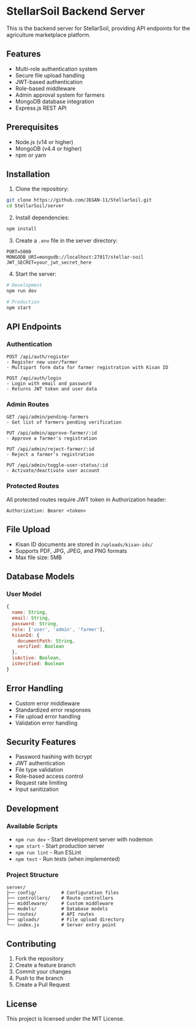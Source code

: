 # StellarSoil Backend Server

This is the backend server for StellarSoil, providing API endpoints for the agriculture marketplace platform.

## Features

- Multi-role authentication system
- Secure file upload handling
- JWT-based authentication
- Role-based middleware
- Admin approval system for farmers
- MongoDB database integration
- Express.js REST API

## Prerequisites

- Node.js (v14 or higher)
- MongoDB (v4.4 or higher)
- npm or yarn

## Installation

1. Clone the repository:
```bash
git clone https://github.com/JEGAN-11/StellarSoil.git
cd StellarSoil/server
```

2. Install dependencies:
```bash
npm install
```

3. Create a `.env` file in the server directory:
```env
PORT=5000
MONGODB_URI=mongodb://localhost:27017/stellar-soil
JWT_SECRET=your_jwt_secret_here
```

4. Start the server:
```bash
# Development
npm run dev

# Production
npm start
```

## API Endpoints

### Authentication

```
POST /api/auth/register
- Register new user/farmer
- Multipart form data for farmer registration with Kisan ID

POST /api/auth/login
- Login with email and password
- Returns JWT token and user data
```

### Admin Routes

```
GET /api/admin/pending-farmers
- Get list of farmers pending verification

PUT /api/admin/approve-farmer/:id
- Approve a farmer's registration

PUT /api/admin/reject-farmer/:id
- Reject a farmer's registration

PUT /api/admin/toggle-user-status/:id
- Activate/deactivate user account
```

### Protected Routes

All protected routes require JWT token in Authorization header:
```
Authorization: Bearer <token>
```

## File Upload

- Kisan ID documents are stored in `/uploads/kisan-ids/`
- Supports PDF, JPG, JPEG, and PNG formats
- Max file size: 5MB

## Database Models

### User Model
```javascript
{
  name: String,
  email: String,
  password: String,
  role: ['user', 'admin', 'farmer'],
  kisanId: {
    documentPath: String,
    verified: Boolean
  },
  isActive: Boolean,
  isVerified: Boolean
}
```

## Error Handling

- Custom error middleware
- Standardized error responses
- File upload error handling
- Validation error handling

## Security Features

- Password hashing with bcrypt
- JWT authentication
- File type validation
- Role-based access control
- Request rate limiting
- Input sanitization

## Development

### Available Scripts

- `npm run dev` - Start development server with nodemon
- `npm start` - Start production server
- `npm run lint` - Run ESLint
- `npm test` - Run tests (when implemented)

### Project Structure

```
server/
├── config/         # Configuration files
├── controllers/    # Route controllers
├── middleware/     # Custom middleware
├── models/         # Database models
├── routes/         # API routes
├── uploads/        # File upload directory
└── index.js        # Server entry point
```

## Contributing

1. Fork the repository
2. Create a feature branch
3. Commit your changes
4. Push to the branch
5. Create a Pull Request

## License

This project is licensed under the MIT License.
